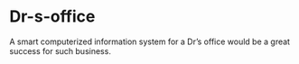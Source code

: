 # Dr-s-office
A smart computerized information system for a Dr’s office would be a great success for such business.
